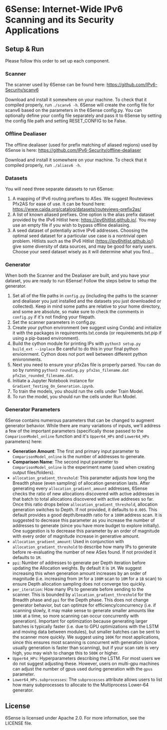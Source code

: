 # 6Sense: Internet-Wide IPv6 Scanning and its Security Applications

## Setup & Run

Please follow this order to set up each component.

### Scanner

The scanner used by 6Sense can be found here: https://github.com/IPv6-Security/scanv6

Download and install it somewhere on your machine. To check that it compiled properly, run `./scanv6 -h`. 6Sense will create the config file for scanv6 based on the parameters in the 6Sense config.py. You can optionally define your config file separately and pass it to 6Sense by setting the config file path and setting RESET_CONFIG to be False. 

### Offline Dealiaser

The offline dealiaser (used for prefix matching of aliased regions) used by 6Sense is here: https://github.com/IPv6-Security/offline-dealiaser

Download and install it somewhere on your machine. To check that it compiled properly, run `./aliasv6 -h`.

### Datasets
You will need three separate datasets to run 6Sense:

1. A mapping of IPv6 routing prefixes to ASes. We suggest Routeviews Pfx2AS for ease of use. It can be found here: https://www.caida.org/catalog/datasets/routeviews-prefix2as/
2. A list of known aliased prefixes. One option is the alias prefix dataset provided by the IPv6 Hitlist here: https://ipv6hitlist.github.io/. You may use an empty file if you wish to bypass offline dealiasing. 
3. A seed dataset of potentially active IPv6 addresses. Choosing the optimal seed dataset for a particular use case is a nontrivial open problem. Hitlists such as the IPv6 Hitlist (https://ipv6hitlist.github.io/) give some diversity of data sources, and may be good for early users. Choose your seed dataset wisely as it will determine what you find...


### Generator

When both the Scanner and the Dealiaser are built, and you have your dataset, you are ready to run 6Sense! Follow the steps below to setup the generator.

1. Set all of the file paths in `config.py` (including the paths to the scanner and dealiaser you just installed and the datasets you just downloaded or collected). Keep in mind some paths are relative to your home directory, and some are absolute, so make sure to check the comments in `config.py` if it's not finding your filepath.
2. Set the scanner parameters in config.py. 
3. Create your python environment (we suggest using Conda) and initialize it with the packages in requirements.txt.conda (or requirements.txt.pip if using a pip-based environment).
4. Build the cython module for printing IPs with  `python3 setup.py build_ext --inplace` Be careful to do this in your final python envionrment. Cython does not port well between different python enivronments. 
5. Next you need to ensure your pfx2as file is properly parsed. You can do so by running `python3 rounding.py pfx2as_filename.dat pfx2as_rounded_filename.dat`.
6. Initiate a Jupyter Notebook instance for `Gradient_Testing_On_Generation.ipynb`.
7. To train the models, you should run the cells under Train Model.
8. To run the model, you should run the cells under Run Model.

### Generator Parameters
6Sense contains numerous parameters that can be changed to augment generator behavior. While there are many variations of inputs, we'll address a few of the important parameters (specifically those passed to the `ComparisonModel_online` function and it's `Upper64_HPs` and `Lower64_HPs` parameters) here:

- **Generation Amount**: The first and primary input parameter to `ComparisonModel_online` is the number of addresses to generate.
- **Comparison Name**: The second input parameter to `ComparisonModel_online` is the experiment name (used when creating output files/folders).
- `allocation_gradient_threshold`: This parameter adjusts how long the Breadth phase (even sampling) of allocation generation lasts. After generating every `allocation_gradient_amount` addresses, 6Sense checks the ratio of new allocations discovered with active addresses in that batch to total allocations discovered with active addreses so far. Once this ratio drops below `allocation_gradient_threshold`, allocation generation switches to Depth. If not provided, it defaults to `0.005`. This default provides a good depth/breadth ratio for a `100M` address scan. It is suggested to decrease this parameter as you increase the number of addresses to generate (since you have more budget to explore initially). One suggestion is to decrease this parameter by an order of magnitude with every order of magnitude increase in generative amount. 
- `allocation_gradient_amount`: Used in conjunction with `allocation_gradient_threshold` to describe how many IPs to generate before re-evaluating the number of new ASes found. If not provided it defaults to `1M`.
- `ppi`: Number of addresses to generate per Depth iteration before updating the Allocation weights. By default it is `1M`. We suggest increasing this when generation amount increases by an order of magnitude (i.e. increasing from `1M` for a `100M` scan to `10M` for a `1B` scan) to ensure Depth allocation sampling does not converge too quickly.
- `per_iteration`: How many IPs to generate before sending to the scanner. This is bounded by `allocation_gradient_threshold` for the Breadth phase and `ppi` for the Depth phase. This does not change generator behavior, but can optimze for efficiency/concurrency (i.e. if scanning slowly, it may make sense to generate smaller amounts like `100K` at a time, so more scanning can occur concurrently with generation). Important for optimization because generating larger batches is typically faster (i.e. due to GPU optimizations with the LSTM and moving data between modules), but smaller batches can be sent to the scanner more quickly. We suggest using `100K` for most applications, since this ensures most scanning is concurrent with generation (since usually generation is faster than scanning), but if your scan rate is very high, you may wish to change this to `500K` or higher.
- `Upper64_HPs`: Hyperparameters describing the LSTM. For most users we do not suggest adjusting these. However, users on multi-gpu machines can adjust the number of gpus used during generation with the `gpus` parameter.
- `Lower64_HPs.subprocesses`: The `subprocesses` attribute allows users to list how many subprocesses to allocate to the Multiprocess Lower-64 generator.

## License

6Sense is licensed under Apache 2.0. For more information, see the LICENSE file.

